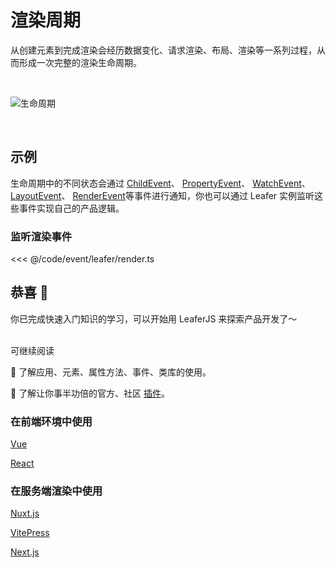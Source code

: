 # 渲染周期

从创建元素到完成渲染会经历数据变化、请求渲染、布局、渲染等一系列过程，从而形成一次完整的渲染生命周期。

<br/>

![生命周期](/svg/render_life.svg)

<br/>

## 示例

生命周期中的不同状态会通过 [ChildEvent](/reference/event/basic/Child)、 [PropertyEvent](/reference/event/basic/Property)、 [WatchEvent](/reference/event/basic/Watch)、 [LayoutEvent](/reference/event/basic/Layout)、 [RenderEvent](/reference/event/basic/Render)等事件进行通知，你也可以通过 Leafer 实例监听这些事件实现自己的产品逻辑。

### 监听渲染事件

<<< @/code/event/leafer/render.ts

## 恭喜 🎉

你已完成快速入门知识的学习，可以开始用 LeaferJS 来探索产品开发了～

<br/>
可继续阅读

🍉 了解应用、元素、属性方法、事件、类库的使用。

🍊 了解让你事半功倍的官方、社区 [插件](/plugin/)。

### 在前端环境中使用

[Vue](/guide/framework/vue/)

[React](/guide/framework/react/)

### 在服务端渲染中使用

[Nuxt.js](/guide/framework/nuxt/)

[VitePress](/guide/framework/vitepress/)

[Next.js](/guide/framework/next/)
